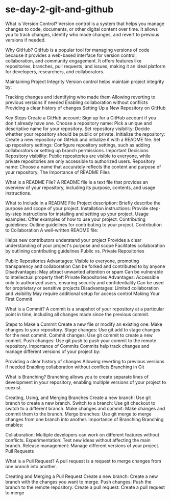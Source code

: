 # se-day-2-git-and-github
What is Version Control?
Version control is a system that helps you manage changes to code, documents, or other digital content over time. It allows you to track changes, identify who made changes, and revert to previous versions if needed.

Why GitHub?
GitHub is a popular tool for managing versions of code because it provides a web-based interface for version control, collaboration, and community engagement. It offers features like repositories, branches, pull requests, and issues, making it an ideal platform for developers, researchers, and collaborators.

Maintaining Project Integrity
Version control helps maintain project integrity by:

Tracking changes and identifying who made them
Allowing reverting to previous versions if needed
Enabling collaboration without conflicts
Providing a clear history of changes
Setting Up a New Repository on GitHub

Key Steps
Create a GitHub account: Sign up for a GitHub account if you don't already have one.
Choose a repository name: Pick a unique and descriptive name for your repository.
Set repository visibility: Decide whether your repository should be public or private.
Initialize the repository: Create a new repository on GitHub and initialize it with a README file.
Set up repository settings: Configure repository settings, such as adding collaborators or setting up branch permissions.
Important Decisions
Repository visibility: Public repositories are visible to everyone, while private repositories are only accessible to authorized users.
Repository name: Choose a name that accurately reflects the content and purpose of your repository.
The Importance of README Files

What is a README File?
A README file is a text file that provides an overview of your repository, including its purpose, contents, and usage instructions.

What to Include in a README File
Project description: Briefly describe the purpose and scope of your project.
Installation instructions: Provide step-by-step instructions for installing and setting up your project.
Usage examples: Offer examples of how to use your project.
Contributing guidelines: Outline guidelines for contributing to your project.
Contribution to Collaboration
A well-written README file:

Helps new contributors understand your project
Provides a clear understanding of your project's purpose and scope
Facilitates collaboration by outlining contributing guidelines
Public vs. Private Repositories

Public Repositories
Advantages:
Visible to everyone, promoting transparency and collaboration
Can be forked and contributed to by anyone
Disadvantages:
May attract unwanted attention or spam
Can be vulnerable to intellectual property theft
Private Repositories
Advantages:
Accessible only to authorized users, ensuring security and confidentiality
Can be used for proprietary or sensitive projects
Disadvantages:
Limited collaboration and visibility
May require additional setup for access control
Making Your First Commit

What is a Commit?
A commit is a snapshot of your repository at a particular point in time, including all changes made since the previous commit.

Steps to Make a Commit
Create a new file or modify an existing one: Make changes to your repository.
Stage changes: Use git add to stage changes for the next commit.
Commit changes: Use git commit to create a new commit.
Push changes: Use git push to push your commit to the remote repository.
Importance of Commits
Commits help track changes and manage different versions of your project by:

Providing a clear history of changes
Allowing reverting to previous versions if needed
Enabling collaboration without conflicts
Branching in Git

What is Branching?
Branching allows you to create separate lines of development in your repository, enabling multiple versions of your project to coexist.

Creating, Using, and Merging Branches
Create a new branch: Use git branch to create a new branch.
Switch to a branch: Use git checkout to switch to a different branch.
Make changes and commit: Make changes and commit them to the branch.
Merge branches: Use git merge to merge changes from one branch into another.
Importance of Branching
Branching enables:

Collaboration: Multiple developers can work on different features without conflicts.
Experimentation: Test new ideas without affecting the main branch.
Release management: Manage different versions of your project.
Pull Requests

What is a Pull Request?
A pull request is a request to merge changes from one branch into another.

Creating and Merging a Pull Request
Create a new branch: Create a new branch with the changes you want to merge.
Push changes: Push the branch to the remote repository.
Create a pull request: Create a pull request to merge
